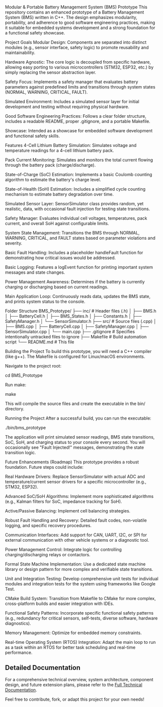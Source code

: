 Modular & Portable Battery Management System (BMS) Prototype
This repository contains an enhanced prototype of a Battery Management System (BMS) written in C++. The design emphasizes modularity, portability, and adherence to good software engineering practices, making it suitable for embedded systems development and a strong foundation for a functional safety showcase.

Project Goals
Modular Design: Components are separated into distinct modules (e.g., sensor interface, safety logic) to promote reusability and maintainability.

Hardware Agnostic: The core logic is decoupled from specific hardware, allowing easy porting to various microcontrollers (STM32, ESP32, etc.) by simply replacing the sensor abstraction layer.

Safety Focus: Implements a safety manager that evaluates battery parameters against predefined limits and transitions through system states (NORMAL, WARNING, CRITICAL, FAULT).

Simulated Environment: Includes a simulated sensor layer for initial development and testing without requiring physical hardware.

Good Software Engineering Practices: Follows a clear folder structure, includes a readable README, proper .gitignore, and a portable Makefile.

Showcase: Intended as a showcase for embedded software development and functional safety skills.

Features
4-Cell Lithium Battery Simulation: Simulates voltage and temperature readings for a 4-cell lithium battery pack.

Pack Current Monitoring: Simulates and monitors the total current flowing through the battery pack (charge/discharge).

State-of-Charge (SoC) Estimation: Implements a basic Coulomb counting algorithm to estimate the battery's charge level.

State-of-Health (SoH) Estimation: Includes a simplified cycle counting mechanism to estimate battery degradation over time.

Simulated Sensor Layer: SensorSimulator class provides random, yet realistic, data, with occasional fault injection for testing state transitions.

Safety Manager: Evaluates individual cell voltages, temperatures, pack current, and overall SoH against configurable limits.

System State Management: Transitions the BMS through NORMAL, WARNING, CRITICAL, and FAULT states based on parameter violations and severity.

Basic Fault Handling: Includes a placeholder handleFault function for demonstrating how critical issues would be addressed.

Basic Logging: Features a logEvent function for printing important system messages and state changes.

Power Management Awareness: Determines if the battery is currently charging or discharging based on current readings.

Main Application Loop: Continuously reads data, updates the BMS state, and prints system status to the console.

Folder Structure
BMS_Prototype/
├── inc/                  # Header files (.h)
│   ├── BMS.h
│   ├── BatteryCell.h
│   ├── BMS_States.h
│   ├── Constants.h
│   ├── SafetyManager.h
│   └── SensorSimulator.h
├── src/                  # Source files (.cpp)
│   ├── BMS.cpp
│   ├── BatteryCell.cpp
│   ├── SafetyManager.cpp
│   ├── SensorSimulator.cpp
│   └── main.cpp
├── .gitignore            # Specifies intentionally untracked files to ignore
├── Makefile              # Build automation script
└── README.md             # This file

Building the Project
To build this prototype, you will need a C++ compiler (like g++). The Makefile is configured for Linux/macOS environments.

Navigate to the project root:

cd BMS_Prototype

Run make:

make

This will compile the source files and create the executable in the bin/ directory.

Running the Project
After a successful build, you can run the executable:

./bin/bms_prototype

The application will print simulated sensor readings, BMS state transitions, SoC, SoH, and charging status to your console every second. You will occasionally see "Fault Injected!" messages, demonstrating the state transition logic.

Future Enhancements (Roadmap)
This prototype provides a robust foundation. Future steps could include:

Real Hardware Drivers: Replace SensorSimulator with actual ADC and temperature/current sensor drivers for a specific microcontroller (e.g., STM32, ESP32).

Advanced SoC/SoH Algorithms: Implement more sophisticated algorithms (e.g., Kalman filters for SoC, impedance tracking for SoH).

Active/Passive Balancing: Implement cell balancing strategies.

Robust Fault Handling and Recovery: Detailed fault codes, non-volatile logging, and specific recovery procedures.

Communication Interfaces: Add support for CAN, UART, I2C, or SPI for external communication with other vehicle systems or a diagnostic tool.

Power Management Control: Integrate logic for controlling charging/discharging relays or contactors.

Formal State Machine Implementation: Use a dedicated state machine library or design pattern for more complex and verifiable state transitions.

Unit and Integration Testing: Develop comprehensive unit tests for individual modules and integration tests for the system using frameworks like Google Test.

CMake Build System: Transition from Makefile to CMake for more complex, cross-platform builds and easier integration with IDEs.

Functional Safety Patterns: Incorporate specific functional safety patterns (e.g., redundancy for critical sensors, self-tests, diverse software, hardware diagnostics).

Memory Management: Optimize for embedded memory constraints.

Real-time Operating System (RTOS) Integration: Adapt the main loop to run as a task within an RTOS for better task scheduling and real-time performance.

## Detailed Documentation

For a comprehensive technical overview, system architecture, component design, and future extension plans, please refer to the [Full Technical Documentation](TECHNICAL_DOCUMENTATION.md).

Feel free to contribute, fork, or adapt this project for your own needs!